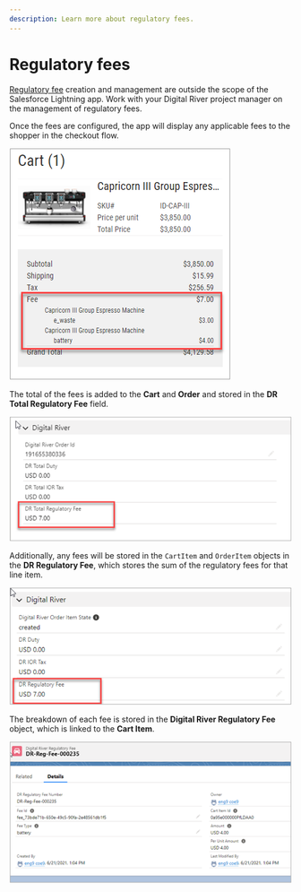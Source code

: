 ```yaml
---
description: Learn more about regulatory fees.
---
```


# Regulatory fees

[Regulatory fee](https://docs.digitalriver.com/digital-river-api/product-management/regulatory-fees) creation and management are outside the scope of the Salesforce Lightning app. Work with your Digital River project manager on the management of regulatory fees.

Once the fees are configured, the app will display any applicable fees to the shopper in the checkout flow.

![](<../.gitbook/assets/Regulatory fee 1.png>)

The total of the fees is added to the **Cart** and **Order** and stored in the **DR Total Regulatory Fee** field.

![](<../.gitbook/assets/Regulatory fee 2.png>)

Additionally, any fees will be stored in the `CartItem` and `OrderItem` objects in the **DR Regulatory Fee**, which stores the sum of the regulatory fees for that line item.

![](<../.gitbook/assets/Regulatory fee 3.png>)

The breakdown of each fee is stored in the **Digital River Regulatory Fee** object, which is linked to the **Cart Item**.

![](<../.gitbook/assets/Regulatory fee 4.png>)
